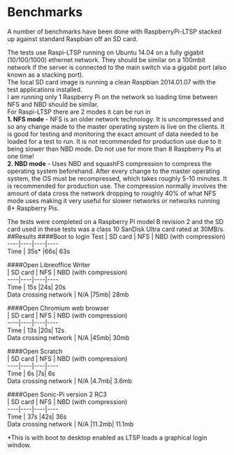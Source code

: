 Benchmarks
======
A number of benchmarks have been done with RaspberryPi-LTSP stacked up against standard Raspbian off an SD card.   
   
The tests use Raspi-LTSP running on Ubuntu 14.04 on a fully gigabit (10/100/1000) ethernet network. They should be similar on a 100mbit network if the server is connected to the main switch via a gigabit port (also known as a stacking port).   
The local SD card image is running a clean Raspbian 2014.01.07 with the test applications installed.   
I am running only 1 Raspberry Pi on the network so loading time between NFS and NBD should be similar.   
For Raspi-LTSP there are 2 modes it can be run in    
**1. NFS mode** - NFS is an older network technology. It is uncompressed and so any change made to the master operating system is live on the clients. It is good for testing and monitoring the exact amount of data needed to be loaded for a test to run. It is not recommended for production use due to it being slower than NBD mode. Do not use for more than 8 Raspberry Pis at one time!   
**2. NBD mode** -  Uses NBD and squashFS compression to compress the operating system beforehand. After every change to the master operating system, the OS must be recompressed, which takes roughly 5-10 minutes. It is recommended for production use. The compression normally involves the amount of data cross the network dropping to roughly 40% of what NFS mode uses making it very useful for slower networks or networks running 8+ Raspberry Pis.   
   
The tests were completed on a Raspberry Pi model B revision 2 and the SD card used in these tests was a class 10 SanDisk Ultra card rated at 30MB/s.
##Results
####Boot to login
Test | SD card | NFS | NBD (with compression)   
----|----|----|----   
Time | 35s* |66s| 63s   

####Open Libreoffice Writer   
    | SD card | NFS | NBD (with compression)   
----|----|----|----   
Time | 15s |24s| 20s   
Data crossing network | N/A |75mb| 28mb   

####Open Chromium web browser   
    | SD card | NFS | NBD (with compression)   
----|----|----|----   
Time | 13s |20s| 12s   
Data crossing network | N/A |45mb| 30mb   

####Open Scratch   
    | SD card | NFS | NBD (with compression)   
----|----|----|----   
Time | 6s |7s| 6s   
Data crossing network | N/A |4.7mb| 3.6mb   

####Open Sonic-Pi version 2 RC3   
    | SD card | NFS | NBD (with compression)   
----|----|----|----   
Time | 37s |42s| 36s   
Data crossing network | N/A |11.2mb| 11.1mb   
   

*This is with boot to desktop enabled as LTSP loads a graphical login window.   